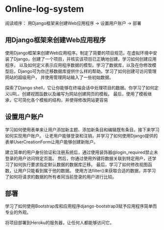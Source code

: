 # Online-log-system

阅读顺序： 用Django框架来创建Web应用程序 -> 设置用户账户  -> 部署

## 用Django框架来创建Web应用程序


使用Django框架来创建Web应用程序。制定了简要的项目规范，在虚拟环境中安装了Django，创建了一个项目，并核实该项目已正确地创建。学习如何创建应用程序，
以及如何定义表示应用程序数据的模型。学习了数据库，以及在你修改模型后，Django可为你迁移数据库提供什么样的帮助。学习了如何创建可访问管理网站的超级用户，
并使用管理网站输入了一些初始数据。

探索了Django shell，它让你能够在终端会话中处理项目的数据。你学习了如何定义URL、创建视图函数以及编写为网站创建网页的模板。
最后，使用了模板继承，它可简化各个模板的结构，并使得修改网站更容易

## 设置用户账户

学习如何使用表单来让用户添加新主题、添加新条目和编辑既有条目。接下来学习如何实现用户账户。
让老用户能够登录和注销，并学习了如何使用Django提供的表单UserCreationForm让用户能够创建新账户。

建立简单的用户身份验证和注册系统后，通过使用装饰器@login_required禁止未登录的用户访问特定页面。
然后，你通过使用外键将数据关联到特定用户，还学习了如何执行要求指定默认数据的数据库迁移。
最后，学习了如何修改视图函数，让用户只能看到属于他的数据。
使用方法filter()来获取合适的数据，并学习了如何将请求的数据的所有者同当前登录的用户进行比较。

##  部署

学习了如何使用Bootstrap库和应用程序django-bootstrap3赋予应用程序简单而专业的外观。

将项目部署到Heroku的服务器，让任何人都能够访问它。
